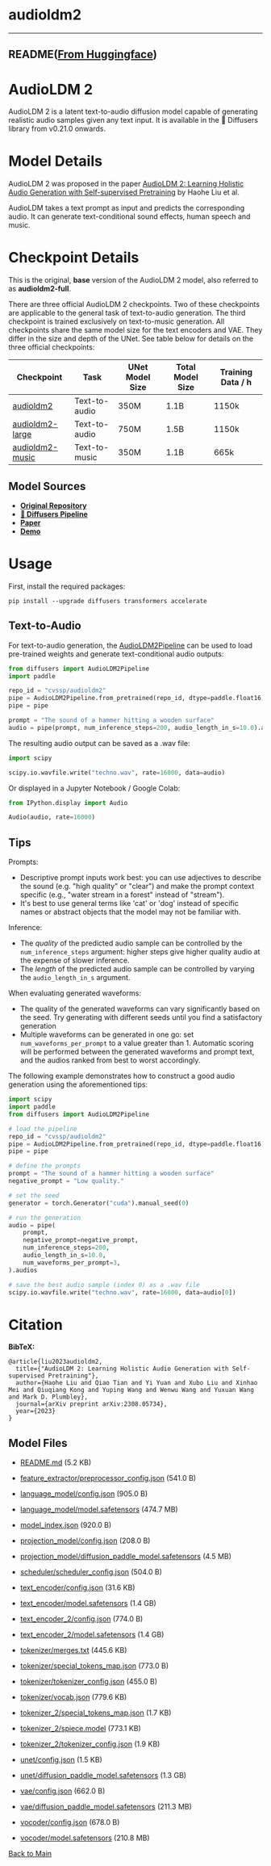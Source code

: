 
# audioldm2
---


## README([From Huggingface](https://huggingface.co/cvssp/audioldm2))



# AudioLDM 2

AudioLDM 2 is a latent text-to-audio diffusion model capable of generating realistic audio samples given any text input. 
It is available in the 🧨 Diffusers library from v0.21.0 onwards.

# Model Details

AudioLDM 2 was proposed in the paper [AudioLDM 2: Learning Holistic Audio Generation with Self-supervised Pretraining](https://arxiv.org/abs/2308.05734) by Haohe Liu et al.

AudioLDM takes a text prompt as input and predicts the corresponding audio. It can generate text-conditional sound effects, 
human speech and music.

# Checkpoint Details

This is the original, **base** version of the AudioLDM 2 model, also referred to as **audioldm2-full**. 

There are three official AudioLDM 2 checkpoints. Two of these checkpoints are applicable to the general task of text-to-audio 
generation. The third checkpoint is trained exclusively on text-to-music generation. All checkpoints share the same 
model size for the text encoders and VAE. They differ in the size and depth of the UNet. See table below for details on 
the three official checkpoints:

| Checkpoint                                                      | Task          | UNet Model Size | Total Model Size | Training Data / h |
|-----------------------------------------------------------------|---------------|-----------------|------------------|-------------------|
| [audioldm2](https://huggingface.co/cvssp/audioldm2)             | Text-to-audio | 350M            | 1.1B             | 1150k             |
| [audioldm2-large](https://huggingface.co/cvssp/audioldm2-large) | Text-to-audio | 750M            | 1.5B             | 1150k             |
| [audioldm2-music](https://huggingface.co/cvssp/audioldm2-music) | Text-to-music | 350M            | 1.1B             | 665k              |

## Model Sources

- [**Original Repository**](https://github.com/haoheliu/audioldm2)
- [**🧨 Diffusers Pipeline**](https://huggingface.co/docs/diffusers/api/pipelines/audioldm2)
- [**Paper**](https://arxiv.org/abs/2308.05734)
- [**Demo**](https://huggingface.co/spaces/haoheliu/audioldm2-text2audio-text2music)

# Usage

First, install the required packages:

```
pip install --upgrade diffusers transformers accelerate
```

## Text-to-Audio

For text-to-audio generation, the [AudioLDM2Pipeline](https://huggingface.co/docs/diffusers/api/pipelines/audioldm2) can be 
used to load pre-trained weights and generate text-conditional audio outputs:

```python
from diffusers import AudioLDM2Pipeline
import paddle

repo_id = "cvssp/audioldm2"
pipe = AudioLDM2Pipeline.from_pretrained(repo_id, dtype=paddle.float16)
pipe = pipe

prompt = "The sound of a hammer hitting a wooden surface"
audio = pipe(prompt, num_inference_steps=200, audio_length_in_s=10.0).audios[0]
```

The resulting audio output can be saved as a .wav file:
```python
import scipy

scipy.io.wavfile.write("techno.wav", rate=16000, data=audio)
```

Or displayed in a Jupyter Notebook / Google Colab:
```python
from IPython.display import Audio

Audio(audio, rate=16000)
```

## Tips

Prompts:
* Descriptive prompt inputs work best: you can use adjectives to describe the sound (e.g. "high quality" or "clear") and make the prompt context specific (e.g., "water stream in a forest" instead of "stream").
* It's best to use general terms like 'cat' or 'dog' instead of specific names or abstract objects that the model may not be familiar with.

Inference:
* The _quality_ of the predicted audio sample can be controlled by the `num_inference_steps` argument: higher steps give higher quality audio at the expense of slower inference.
* The _length_ of the predicted audio sample can be controlled by varying the `audio_length_in_s` argument.

When evaluating generated waveforms:

* The quality of the generated waveforms can vary significantly based on the seed. Try generating with different seeds until you find a satisfactory generation
* Multiple waveforms can be generated in one go: set `num_waveforms_per_prompt` to a value greater than 1. Automatic scoring will be performed between the generated waveforms and prompt text, and the audios ranked from best to worst accordingly.

The following example demonstrates how to construct a good audio generation using the aforementioned tips:

```python
import scipy
import paddle
from diffusers import AudioLDM2Pipeline

# load the pipeline
repo_id = "cvssp/audioldm2"
pipe = AudioLDM2Pipeline.from_pretrained(repo_id, dtype=paddle.float16)
pipe = pipe

# define the prompts
prompt = "The sound of a hammer hitting a wooden surface"
negative_prompt = "Low quality."

# set the seed
generator = torch.Generator("cuda").manual_seed(0)

# run the generation
audio = pipe(
    prompt,
    negative_prompt=negative_prompt,
    num_inference_steps=200,
    audio_length_in_s=10.0,
    num_waveforms_per_prompt=3,
).audios

# save the best audio sample (index 0) as a .wav file
scipy.io.wavfile.write("techno.wav", rate=16000, data=audio[0])
```

# Citation

**BibTeX:**
```
@article{liu2023audioldm2,
  title={"AudioLDM 2: Learning Holistic Audio Generation with Self-supervised Pretraining"},
  author={Haohe Liu and Qiao Tian and Yi Yuan and Xubo Liu and Xinhao Mei and Qiuqiang Kong and Yuping Wang and Wenwu Wang and Yuxuan Wang and Mark D. Plumbley},
  journal={arXiv preprint arXiv:2308.05734},
  year={2023}
}
```




## Model Files

- [README.md](https://paddlenlp.bj.bcebos.com/models/community/cvssp/audioldm2/README.md) (5.2 KB)

- [feature_extractor/preprocessor_config.json](https://paddlenlp.bj.bcebos.com/models/community/cvssp/audioldm2/feature_extractor/preprocessor_config.json) (541.0 B)

- [language_model/config.json](https://paddlenlp.bj.bcebos.com/models/community/cvssp/audioldm2/language_model/config.json) (905.0 B)

- [language_model/model.safetensors](https://paddlenlp.bj.bcebos.com/models/community/cvssp/audioldm2/language_model/model.safetensors) (474.7 MB)

- [model_index.json](https://paddlenlp.bj.bcebos.com/models/community/cvssp/audioldm2/model_index.json) (920.0 B)

- [projection_model/config.json](https://paddlenlp.bj.bcebos.com/models/community/cvssp/audioldm2/projection_model/config.json) (208.0 B)

- [projection_model/diffusion_paddle_model.safetensors](https://paddlenlp.bj.bcebos.com/models/community/cvssp/audioldm2/projection_model/diffusion_paddle_model.safetensors) (4.5 MB)

- [scheduler/scheduler_config.json](https://paddlenlp.bj.bcebos.com/models/community/cvssp/audioldm2/scheduler/scheduler_config.json) (504.0 B)

- [text_encoder/config.json](https://paddlenlp.bj.bcebos.com/models/community/cvssp/audioldm2/text_encoder/config.json) (31.6 KB)

- [text_encoder/model.safetensors](https://paddlenlp.bj.bcebos.com/models/community/cvssp/audioldm2/text_encoder/model.safetensors) (1.4 GB)

- [text_encoder_2/config.json](https://paddlenlp.bj.bcebos.com/models/community/cvssp/audioldm2/text_encoder_2/config.json) (774.0 B)

- [text_encoder_2/model.safetensors](https://paddlenlp.bj.bcebos.com/models/community/cvssp/audioldm2/text_encoder_2/model.safetensors) (1.4 GB)

- [tokenizer/merges.txt](https://paddlenlp.bj.bcebos.com/models/community/cvssp/audioldm2/tokenizer/merges.txt) (445.6 KB)

- [tokenizer/special_tokens_map.json](https://paddlenlp.bj.bcebos.com/models/community/cvssp/audioldm2/tokenizer/special_tokens_map.json) (773.0 B)

- [tokenizer/tokenizer_config.json](https://paddlenlp.bj.bcebos.com/models/community/cvssp/audioldm2/tokenizer/tokenizer_config.json) (455.0 B)

- [tokenizer/vocab.json](https://paddlenlp.bj.bcebos.com/models/community/cvssp/audioldm2/tokenizer/vocab.json) (779.6 KB)

- [tokenizer_2/special_tokens_map.json](https://paddlenlp.bj.bcebos.com/models/community/cvssp/audioldm2/tokenizer_2/special_tokens_map.json) (1.7 KB)

- [tokenizer_2/spiece.model](https://paddlenlp.bj.bcebos.com/models/community/cvssp/audioldm2/tokenizer_2/spiece.model) (773.1 KB)

- [tokenizer_2/tokenizer_config.json](https://paddlenlp.bj.bcebos.com/models/community/cvssp/audioldm2/tokenizer_2/tokenizer_config.json) (1.9 KB)

- [unet/config.json](https://paddlenlp.bj.bcebos.com/models/community/cvssp/audioldm2/unet/config.json) (1.5 KB)

- [unet/diffusion_paddle_model.safetensors](https://paddlenlp.bj.bcebos.com/models/community/cvssp/audioldm2/unet/diffusion_paddle_model.safetensors) (1.3 GB)

- [vae/config.json](https://paddlenlp.bj.bcebos.com/models/community/cvssp/audioldm2/vae/config.json) (662.0 B)

- [vae/diffusion_paddle_model.safetensors](https://paddlenlp.bj.bcebos.com/models/community/cvssp/audioldm2/vae/diffusion_paddle_model.safetensors) (211.3 MB)

- [vocoder/config.json](https://paddlenlp.bj.bcebos.com/models/community/cvssp/audioldm2/vocoder/config.json) (678.0 B)

- [vocoder/model.safetensors](https://paddlenlp.bj.bcebos.com/models/community/cvssp/audioldm2/vocoder/model.safetensors) (210.8 MB)


[Back to Main](../../)